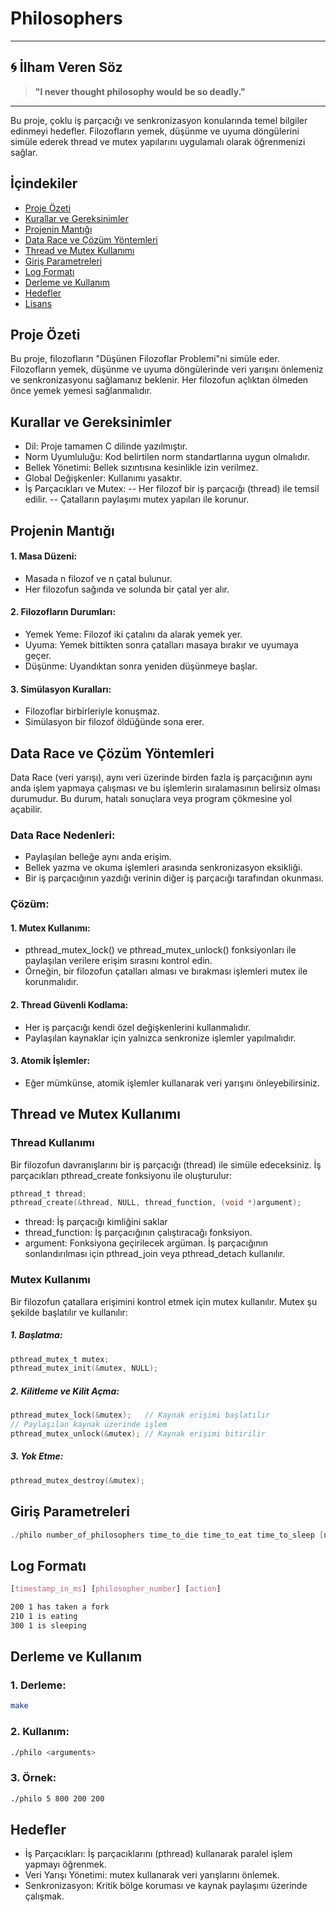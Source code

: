 # Philosophers

---

## 🌀 İlham Veren Söz

> **"I never thought philosophy would be so deadly."**

---

Bu proje, çoklu iş parçacığı ve senkronizasyon konularında temel bilgiler edinmeyi hedefler. Filozofların yemek, düşünme ve uyuma döngülerini simüle ederek thread ve mutex yapılarını uygulamalı olarak öğrenmenizi sağlar.

## İçindekiler
- [Proje Özeti](#proje-özeti)
- [Kurallar ve Gereksinimler](#kurallar-ve-gereksinimler)
- [Projenin Mantığı](#projenin-mantığı)
- [Data Race ve Çözüm Yöntemleri](#data-race-ve-çözüm-yöntemleri)
- [Thread ve Mutex Kullanımı](#thread-ve-mutex-kullanımı)
- [Giriş Parametreleri](#giriş-parametreleri)
- [Log Formatı](#log-formatı)
- [Derleme ve Kullanım](#derleme-ve-kullanım)
- [Hedefler](#Hedefler)
- [Lisans](#lisans)

## Proje Özeti
Bu proje, filozofların "Düşünen Filozoflar Problemi"ni simüle eder. Filozofların yemek, düşünme ve uyuma döngülerinde veri yarışını önlemeniz ve senkronizasyonu sağlamanız beklenir. Her filozofun açlıktan ölmeden önce yemek yemesi sağlanmalıdır.

## Kurallar ve Gereksinimler
- Dil: Proje tamamen C dilinde yazılmıştır.
- Norm Uyumluluğu: Kod belirtilen norm standartlarına uygun olmalıdır.
- Bellek Yönetimi: Bellek sızıntısına kesinlikle izin verilmez.
- Global Değişkenler: Kullanımı yasaktır.
- İş Parçacıkları ve Mutex:
-- Her filozof bir iş parçacığı (thread) ile temsil edilir.
-- Çatalların paylaşımı mutex yapıları ile korunur.

## Projenin Mantığı
#### 1. Masa Düzeni:
- Masada n filozof ve n çatal bulunur.
- Her filozofun sağında ve solunda bir çatal yer alır.
#### 2. Filozofların Durumları:
- Yemek Yeme: Filozof iki çatalını da alarak yemek yer.
- Uyuma: Yemek bittikten sonra çatalları masaya bırakır ve uyumaya geçer.
- Düşünme: Uyandıktan sonra yeniden düşünmeye başlar.
#### 3. Simülasyon Kuralları:
- Filozoflar birbirleriyle konuşmaz.
- Simülasyon bir filozof öldüğünde sona erer.

## Data Race ve Çözüm Yöntemleri
Data Race (veri yarışı), aynı veri üzerinde birden fazla iş parçacığının aynı anda işlem yapmaya çalışması ve bu işlemlerin sıralamasının belirsiz olması durumudur. Bu durum, hatalı sonuçlara veya program çökmesine yol açabilir.
### Data Race Nedenleri:
- Paylaşılan belleğe aynı anda erişim.
- Bellek yazma ve okuma işlemleri arasında senkronizasyon eksikliği.
- Bir iş parçacığının yazdığı verinin diğer iş parçacığı tarafından okunması.

### Çözüm:
#### 1. Mutex Kullanımı:
- pthread_mutex_lock() ve pthread_mutex_unlock() fonksiyonları ile paylaşılan verilere erişim sırasını kontrol edin.
- Örneğin, bir filozofun çatalları alması ve bırakması işlemleri mutex ile korunmalıdır.
#### 2. Thread Güvenli Kodlama:
- Her iş parçacığı kendi özel değişkenlerini kullanmalıdır.
- Paylaşılan kaynaklar için yalnızca senkronize işlemler yapılmalıdır.
#### 3. Atomik İşlemler:
- Eğer mümkünse, atomik işlemler kullanarak veri yarışını önleyebilirsiniz.

## Thread ve Mutex Kullanımı
### Thread Kullanımı
Bir filozofun davranışlarını bir iş parçacığı (thread) ile simüle edeceksiniz. İş parçacıkları pthread_create fonksiyonu ile oluşturulur:
```c
pthread_t thread;
pthread_create(&thread, NULL, thread_function, (void *)argument);
```
- thread: İş parçacığı kimliğini saklar
- thread_function: İş parçacığının çalıştıracağı fonksiyon.
- argument: Fonksiyona geçirilecek argüman.
İş parçacığının sonlandırılması için pthread_join veya pthread_detach kullanılır.
### Mutex Kullanımı
Bir filozofun çatallara erişimini kontrol etmek için mutex kullanılır. Mutex şu şekilde başlatılır ve kullanılır:
##### 1. Başlatma:
```c
pthread_mutex_t mutex;
pthread_mutex_init(&mutex, NULL);
```
##### 2. Kilitleme ve Kilit Açma:
```c
pthread_mutex_lock(&mutex);   // Kaynak erişimi başlatılır
// Paylaşılan kaynak üzerinde işlem
pthread_mutex_unlock(&mutex); // Kaynak erişimi bitirilir
```
##### 3. Yok Etme:
```c
pthread_mutex_destroy(&mutex);
```
## Giriş Parametreleri
```c
./philo number_of_philosophers time_to_die time_to_eat time_to_sleep [number_of_times_each_philosopher_must_eat]
```
## Log Formatı
```css
[timestamp_in_ms] [philosopher_number] [action]
```
```bash
200 1 has taken a fork
210 1 is eating
300 1 is sleeping
```
## Derleme ve Kullanım

### 1. Derleme:
```bash
make
```
### 2. Kullanım:
```bash
./philo <arguments>
```
### 3. Örnek:
```bash
./philo 5 800 200 200
```
## Hedefler
- İş Parçacıkları: İş parçacıklarını (pthread) kullanarak paralel işlem yapmayı öğrenmek.
- Veri Yarışı Yönetimi: mutex kullanarak veri yarışlarını önlemek.
- Senkronizasyon: Kritik bölge koruması ve kaynak paylaşımı üzerinde çalışmak.
